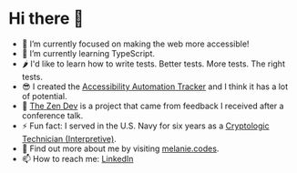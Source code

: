 # Hi there 👋

- 🔭 I’m currently focused on making the web more accessible!
- 🌱 I’m currently learning TypeScript.
- 🌶 I'd like to learn how to write tests. Better tests. More tests. The right tests.
- 😎 I created the [Accessibility Automation Tracker](https://a11y-automation.dev/) and I think it has a lot of potential.
- 🧘 [The Zen Dev](https://thezen.dev) is a project that came from feedback I received after a conference talk.
- ⚡ Fun fact: I served in the U.S. Navy for six years as a [Cryptologic Technician (Interpretive)](https://www.navy.com/careers/cryptologic-technician).
- 🦚 Find out more about me by visiting [melanie.codes](https://melanie.codes).
- 📫 How to reach me: [LinkedIn](https://www.linkedin.com/in/melaniesumner/)

<img src="https://github-readme-stats.vercel.app/api?username=melsumner&&show_icons=true" alt="" role="presentation" />
